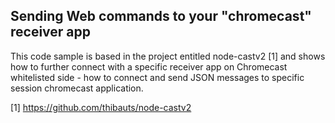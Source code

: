 ## Sending Web commands to your "chromecast" receiver app 

This code sample is based in the project entitled node-castv2 [1] and shows how to further connect with a specific receiver app on Chromecast whitelisted side - how to connect and send JSON messages to specific session chromecast application. 

[1] https://github.com/thibauts/node-castv2

